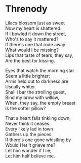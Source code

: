 # Threnody

Lilacs blossom just as sweet  
Now my heart is shattered.  
If I bowled it down the street,  
Who's to say it mattered?  
If there's one that rode away   
What would I be missing?  
Lips that taste of tears, they say,  
Are the best for kissing.  

Eyes that watch the morning star  
Seem a little brighter;  
Arms held out to darkness are  
Usually whiter.  
Shall I bar the strolling guest,  
Bind my brow with willow,  
When, they say, the empty breast  
Is the softer pillow?

That a heart falls tinkling down,  
Never think it ceases.  
Every likely lad in town  
Gathers up the pieces.  
If there's one gone whistling by  
Would I let it grieve me?  
Let him wonder if I lie;  
Let him half believe me.  
